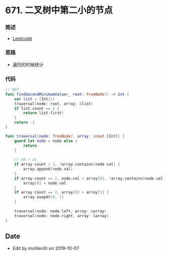 # 671. 二叉树中第二小的节点


### 简述

- [Leetcode](https://leetcode-cn.com/problems/second-minimum-node-in-a-binary-tree/)

### 思路

- 遍历的时候统计

### 代码

```swift
// 607
func findSecondMinimumValue(_ root: TreeNode?) -> Int {
    var list = [Int]()
    traversal(node: root, array: &list)
    if list.count == 2 {
        return list.first!
    }
    return -1
}

func traversal(node: TreeNode?, array: inout [Int]) {
    guard let node = node else {
        return
    }
    
    // a0 > a1
    if array.count < 2, !array.contains(node.val) {
        array.append(node.val)
    }
    if array.count == 2, node.val < array[0], !array.contains(node.val) {
        array[0] = node.val
    }
    if array.count == 2, array[0] < array[1] {
        array.swapAt(0, 1)
    }
    
    traversal(node: node.left, array: &array)
    traversal(node: node.right, array: &array)
}
```

## Date

- Edit by muhlenXi on 2019-10-07